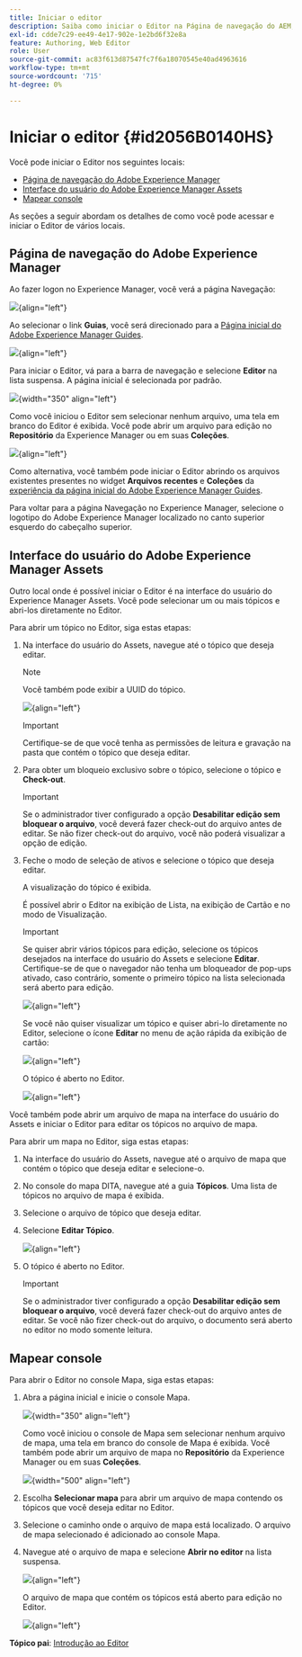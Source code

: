 ```yaml
---
title: Iniciar o editor
description: Saiba como iniciar o Editor na Página de navegação do AEM, na interface do usuário do AEM Assets e no Console de mapas no Adobe Experience Manager Guides.
exl-id: cdde7c29-ee49-4e17-902e-1e2bd6f32e8a
feature: Authoring, Web Editor
role: User
source-git-commit: ac83f613d87547fc7f6a18070545e40ad4963616
workflow-type: tm+mt
source-wordcount: '715'
ht-degree: 0%

---
```


# Iniciar o editor {#id2056B0140HS}

Você pode iniciar o Editor nos seguintes locais:

- [Página de navegação do Adobe Experience Manager](#adobe-experience-manager-navigation-page)
- [Interface do usuário do Adobe Experience Manager Assets](#adobe-experience-manager-assets-ui)
- [Mapear console](#map-console)

As seções a seguir abordam os detalhes de como você pode acessar e iniciar o Editor de vários locais.

## Página de navegação do Adobe Experience Manager

Ao fazer logon no Experience Manager, você verá a página Navegação:

![](images/web-editor-from-navigation-page.png){align="left"}

Ao selecionar o link **Guias**, você será direcionado para a [Página inicial do Adobe Experience Manager Guides](./intro-home-page.md).

![](images/aem-home-page.png){align="left"}

Para iniciar o Editor, vá para a barra de navegação e selecione **Editor** na lista suspensa. A página inicial é selecionada por padrão.

![](images/editor-home-page-dropdown.png){width="350" align="left"}

Como você iniciou o Editor sem selecionar nenhum arquivo, uma tela em branco do Editor é exibida. Você pode abrir um arquivo para edição no **Repositório** da Experience Manager ou em suas **Coleções**.

![](images/web-editor-launch-page.png){align="left"}

Como alternativa, você também pode iniciar o Editor abrindo os arquivos existentes presentes no widget **Arquivos recentes** e **Coleções** da [experiência da página inicial do Adobe Experience Manager Guides](./intro-home-page.md).


Para voltar para a página Navegação no Experience Manager, selecione o logotipo do Adobe Experience Manager localizado no canto superior esquerdo do cabeçalho superior.


## Interface do usuário do Adobe Experience Manager Assets

Outro local onde é possível iniciar o Editor é na interface do usuário do Experience Manager Assets. Você pode selecionar um ou mais tópicos e abri-los diretamente no Editor.

Para abrir um tópico no Editor, siga estas etapas:

1. Na interface do usuário do Assets, navegue até o tópico que deseja editar.

   >[!NOTE]
   >
   > Você também pode exibir a UUID do tópico.

   ![](images/assets_ui_with_uuid_cs.png){align="left"}

   >[!IMPORTANT]
   >
   > Certifique-se de que você tenha as permissões de leitura e gravação na pasta que contém o tópico que deseja editar.

1. Para obter um bloqueio exclusivo sobre o tópico, selecione o tópico e **Check-out**.

   >[!IMPORTANT]
   >
   > Se o administrador tiver configurado a opção **Desabilitar edição sem bloquear o arquivo**, você deverá fazer check-out do arquivo antes de editar. Se não fizer check-out do arquivo, você não poderá visualizar a opção de edição.

1. Feche o modo de seleção de ativos e selecione o tópico que deseja editar.

   A visualização do tópico é exibida.

   É possível abrir o Editor na exibição de Lista, na exibição de Cartão e no modo de Visualização.

   >[!IMPORTANT]
   >
   > Se quiser abrir vários tópicos para edição, selecione os tópicos desejados na interface do usuário do Assets e selecione **Editar**. Certifique-se de que o navegador não tenha um bloqueador de pop-ups ativado, caso contrário, somente o primeiro tópico na lista selecionada será aberto para edição.

   ![](images/edit-from-preview_cs.png){align="left"}

   Se você não quiser visualizar um tópico e quiser abri-lo diretamente no Editor, selecione o ícone **Editar** no menu de ação rápida da exibição de cartão:

   ![](images/edit-topic-from-quick-action_cs.png){align="left"}

   O tópico é aberto no Editor.

   ![](images/edit-mode.png){align="left"}

Você também pode abrir um arquivo de mapa na interface do usuário do Assets e iniciar o Editor para editar os tópicos no arquivo de mapa.

Para abrir um mapa no Editor, siga estas etapas:

1. Na interface do usuário do Assets, navegue até o arquivo de mapa que contém o tópico que deseja editar e selecione-o.
1. No console do mapa DITA, navegue até a guia **Tópicos**. Uma lista de tópicos no arquivo de mapa é exibida.
1. Selecione o arquivo de tópico que deseja editar.
1. Selecione **Editar Tópico**.

   ![](images/edit-topics-map-console_cs.png){align="left"}

1. O tópico é aberto no Editor.

   >[!IMPORTANT]
   >
   > Se o administrador tiver configurado a opção **Desabilitar edição sem bloquear o arquivo**, você deverá fazer check-out do arquivo antes de editar. Se você não fizer check-out do arquivo, o documento será aberto no editor no modo somente leitura.

## Mapear console

Para abrir o Editor no console Mapa, siga estas etapas:

1. Abra a página inicial e inicie o console Mapa.

   ![](images/editor-map-console-dropdown.png){width="350" align="left"}

   Como você iniciou o console de Mapa sem selecionar nenhum arquivo de mapa, uma tela em branco do console de Mapa é exibida. Você também pode abrir um arquivo de mapa no **Repositório** da Experience Manager ou em suas **Coleções**.

   ![](images/launch-map-console.png){width="500" align="left"}

1. Escolha **Selecionar mapa** para abrir um arquivo de mapa contendo os tópicos que você deseja editar no Editor.
1. Selecione o caminho onde o arquivo de mapa está localizado. O arquivo de mapa selecionado é adicionado ao console Mapa.
1. Navegue até o arquivo de mapa e selecione **Abrir no editor** na lista suspensa.

   ![](images/map-console-open-in-editor.png){align="left"}

   O arquivo de mapa que contém os tópicos está aberto para edição no Editor.

   ![](images/map-console-edit-topics.png){align="left"}






**Tópico pai**: [Introdução ao Editor](web-editor.md)
